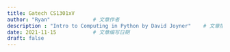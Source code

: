 ```yaml
---
title: Gatech CS1301xV
author: "Ryan"              # 文章作者
description : "Intro to Computing in Python by David Joyner"    # 文章描述信息
date: 2021-11-15            # 文章编写日期
draft: false
---
```

